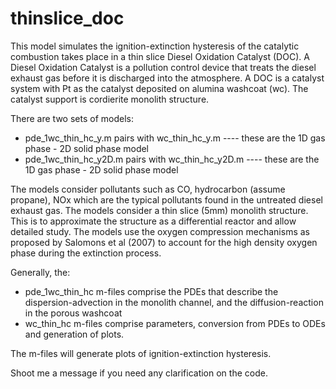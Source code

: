 thinslice_doc
=============

This model simulates the ignition-extinction hysteresis of the catalytic combustion takes place in a thin slice Diesel Oxidation Catalyst (DOC).
A Diesel Oxidation Catalyst is a pollution control device that treats the diesel exhaust gas before it is discharged into the atmosphere.
A DOC is a catalyst system with Pt as the catalyst deposited on alumina washcoat (wc). The catalyst support is cordierite monolith structure.

There are two sets of models:
- pde_1wc_thin_hc_y.m pairs with wc_thin_hc_y.m     ---- these are the 1D gas phase - 2D solid phase model
- pde_1wc_thin_hc_y2D.m pairs with wc_thin_hc_y2D.m ---- these are the 1D gas phase - 2D solid phase model

The models consider pollutants such as CO, hydrocarbon (assume propane), NOx which are the typical pollutants found in the untreated diesel exhaust gas.
The models consider a thin slice (5mm) monolith structure. This is to approximate the structure as a differential reactor and allow detailed study.
The models use the oxygen compression mechanisms as proposed by Salomons et al (2007) to account for the high density oxygen phase during the extinction process.

Generally, the:
- pde_1wc_thin_hc m-files comprise the PDEs that describe the dispersion-advection in the monolith channel, and the diffusion-reaction in the porous washcoat
- wc_thin_hc m-files comprise parameters, conversion from PDEs to ODEs and generation of plots.

The m-files will generate plots of ignition-extinction hysteresis.

Shoot me a message if you need any clarification on the code.
